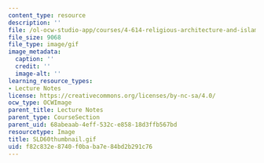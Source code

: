 ```yaml
---
content_type: resource
description: ''
file: /ol-ocw-studio-app/courses/4-614-religious-architecture-and-islamic-cultures-fall-2002/f82c832e8740f0baba7e84bd2b291c76_SLD60thumbnail.gif
file_size: 9068
file_type: image/gif
image_metadata:
  caption: ''
  credit: ''
  image-alt: ''
learning_resource_types:
- Lecture Notes
license: https://creativecommons.org/licenses/by-nc-sa/4.0/
ocw_type: OCWImage
parent_title: Lecture Notes
parent_type: CourseSection
parent_uid: 68abeaab-4eff-532c-e858-18d3ffb567bd
resourcetype: Image
title: SLD60thumbnail.gif
uid: f82c832e-8740-f0ba-ba7e-84bd2b291c76
---
```

